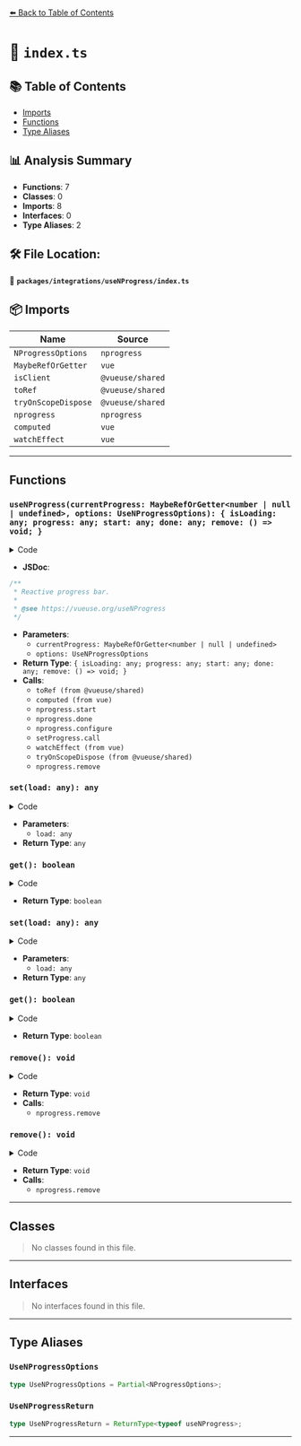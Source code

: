 [⬅️ Back to Table of Contents](../../../index.md)

# 📄 `index.ts`

## 📚 Table of Contents

- [Imports](#imports)
- [Functions](#functions)
- [Type Aliases](#type-aliases)

## 📊 Analysis Summary

- **Functions**: 7
- **Classes**: 0
- **Imports**: 8
- **Interfaces**: 0
- **Type Aliases**: 2

## 🛠️ File Location:
📂 **`packages/integrations/useNProgress/index.ts`**

## 📦 Imports

| Name | Source |
|------|--------|
| `NProgressOptions` | `nprogress` |
| `MaybeRefOrGetter` | `vue` |
| `isClient` | `@vueuse/shared` |
| `toRef` | `@vueuse/shared` |
| `tryOnScopeDispose` | `@vueuse/shared` |
| `nprogress` | `nprogress` |
| `computed` | `vue` |
| `watchEffect` | `vue` |


---

## Functions

### `useNProgress(currentProgress: MaybeRefOrGetter<number | null | undefined>, options: UseNProgressOptions): { isLoading: any; progress: any; start: any; done: any; remove: () => void; }`

<details><summary>Code</summary>

```ts
export function useNProgress(
  currentProgress: MaybeRefOrGetter<number | null | undefined> = null,
  options?: UseNProgressOptions,
) {
  const progress = toRef(currentProgress)
  const isLoading = computed({
    set: load => load ? nprogress.start() : nprogress.done(),
    get: () => typeof progress.value === 'number' && progress.value < 1,
  })

  if (options)
    nprogress.configure(options)

  const setProgress = nprogress.set
  nprogress.set = (n: number) => {
    progress.value = n
    return setProgress.call(nprogress, n)
  }

  watchEffect(() => {
    if (typeof progress.value === 'number' && isClient)
      setProgress.call(nprogress, progress.value)
  })

  tryOnScopeDispose(nprogress.remove)

  return {
    isLoading,
    progress,
    start: nprogress.start,
    done: nprogress.done,
    remove: () => {
      progress.value = null
      nprogress.remove()
    },
  }
}
```
</details>

- **JSDoc**:
```ts
/**
 * Reactive progress bar.
 *
 * @see https://vueuse.org/useNProgress
 */
```

- **Parameters**:
  - `currentProgress: MaybeRefOrGetter<number | null | undefined>`
  - `options: UseNProgressOptions`
- **Return Type**: `{ isLoading: any; progress: any; start: any; done: any; remove: () => void; }`
- **Calls**:
  - `toRef (from @vueuse/shared)`
  - `computed (from vue)`
  - `nprogress.start`
  - `nprogress.done`
  - `nprogress.configure`
  - `setProgress.call`
  - `watchEffect (from vue)`
  - `tryOnScopeDispose (from @vueuse/shared)`
  - `nprogress.remove`
### `set(load: any): any`

<details><summary>Code</summary>

```ts
load => load ? nprogress.start() : nprogress.done()
```
</details>

- **Parameters**:
  - `load: any`
- **Return Type**: `any`
### `get(): boolean`

<details><summary>Code</summary>

```ts
() => typeof progress.value === 'number' && progress.value < 1
```
</details>

- **Return Type**: `boolean`
### `set(load: any): any`

<details><summary>Code</summary>

```ts
load => load ? nprogress.start() : nprogress.done()
```
</details>

- **Parameters**:
  - `load: any`
- **Return Type**: `any`
### `get(): boolean`

<details><summary>Code</summary>

```ts
() => typeof progress.value === 'number' && progress.value < 1
```
</details>

- **Return Type**: `boolean`
### `remove(): void`

<details><summary>Code</summary>

```ts
() => {
      progress.value = null
      nprogress.remove()
    }
```
</details>

- **Return Type**: `void`
- **Calls**:
  - `nprogress.remove`
### `remove(): void`

<details><summary>Code</summary>

```ts
() => {
      progress.value = null
      nprogress.remove()
    }
```
</details>

- **Return Type**: `void`
- **Calls**:
  - `nprogress.remove`

---

## Classes

> No classes found in this file.


---

## Interfaces

> No interfaces found in this file.


---

## Type Aliases

### `UseNProgressOptions`

```ts
type UseNProgressOptions = Partial<NProgressOptions>;
```

### `UseNProgressReturn`

```ts
type UseNProgressReturn = ReturnType<typeof useNProgress>;
```


---